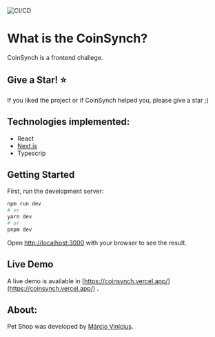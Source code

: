 ![CI/CD](https://github.com/marciovcampos/coinsynch/actions/workflows/main.yml/badge.svg)

What is the CoinSynch?
=====================

CoinSynch is a frontend challege.

## Give a Star! :star:
If you liked the project or if CoinSynch helped you, please give a star ;)

## Technologies implemented:

- React
- [Next.js](https://nextjs.org/)
- Typescrip

## Getting Started

First, run the development server:

```bash
npm run dev
# or
yarn dev
# or
pnpm dev
```

Open [http://localhost:3000](http://localhost:3000) with your browser to see the result.

## Live Demo
A live demo is available in [https://coinsynch.vercel.app/](https://coinsynch.vercel.app/) .


## About:
Pet Shop was developed by [Márcio Vinícius](https://github.com/marciovcampos).